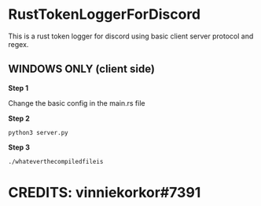 # RustTokenLoggerForDiscord
This is a rust token logger for discord using basic client server protocol and regex.

## WINDOWS ONLY (client side)

**Step 1**

Change the basic config in the main.rs file

**Step 2**

```
python3 server.py
```

**Step 3**
```
./whateverthecompiledfileis
```

# CREDITS: vinniekorkor#7391
